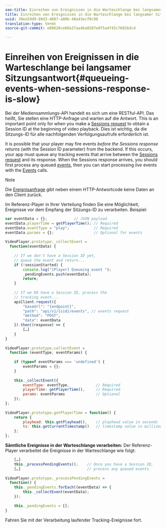```yaml
---
seo-title: Einreihen von Ereignissen in die Warteschlange bei langsamer Sitzungsantwort
title: Einreihen von Ereignissen in die Warteschlange bei langsamer Sitzungsantwort
uuid: 39ea59d9-89d3-4087-a806-48a43ecf0c98
translation-type: tm+mt
source-git-commit: e89620ce60a37aa4ba0207e8f5a4f43c76026dcd

---
```



# Einreihen von Ereignissen in die Warteschlange bei langsamer Sitzungsantwort{#queueing-events-when-sessions-response-is-slow}

Bei der Mediensammlungs-API handelt es sich um eine RESTful-API. Das heißt, Sie stellen eine HTTP-Anfrage und warten auf die Antwort. This is an important point only for when you make a [Sessions request](/help/media-collection-api/mc-api-ref/mc-api-sessions-req.md) to obtain a Session ID at the beginning of video playback. Dies ist wichtig, da die Sitzungs-ID für alle nachfolgenden Verfolgungsaufrufe erforderlich ist.

It is possible that your player may fire events _before the Sessions response returns_ (with the Session ID parameter) from the backend. If this occurs, your app must queue any tracking events that arrive between the [Sessions request](/help/media-collection-api/mc-api-ref/mc-api-sessions-req.md) and its response. When the Sessions response arrives, you should first process any queued [events](/help/media-collection-api/mc-api-ref/mc-api-events-req.md), then you can start processing _live_ events with the [Events](/help/media-collection-api/mc-api-ref/mc-api-events-req.md) calls.

>[!NOTE]
>
>Die [Ereignisanfrage](/help/media-collection-api/mc-api-ref/mc-api-events-req.md) gibt neben einem HTTP-Antwortcode keine Daten an den Client zurück.

Im Referenz-Player in Ihrer Verteilung finden Sie eine Möglichkeit, Ereignisse vor dem Empfang der Sitzungs-ID zu verarbeiten. Beispiel:

```js
var eventData = {};            // JSON payload 
eventData.playerTime = getPlayerTime(); // Required 
eventData.eventType = "play";           // Required 
eventData.params = {};                  // Optional for events 
 
VideoPlayer.prototype._collectEvent =  
  function(eventData) { 
 
    // If we don't have a Session ID yet,  
    // queue the event and return... 
    if (!sessionStarted) { 
        console.log("[Player] Queueing event "); 
        _pendingEvents.push(eventData); 
        return; 
    } 
 
    // If we DO have a Session ID, process the 
    // tracking event...     
    apiClient.request({ 
        "baseUrl": "{endpoint}", 
        "path": "api/v1/{sid}/events", // events request 
        "method": "POST", 
        "data": eventData 
    }).then((response) => {   
        […] 
    } 
} 
 
VideoPlayer.prototype.collectEvent =  
  function (eventType, eventParams) { 
         
    if (typeof eventParams === 'undefined') {   
        eventParams = {}; 
    } 
 
    this._collectEvent({                   
        eventType: eventType,            // Required 
        playerTime: getPlayerTime(),     // Required 
        params: eventParams              // Optional  
    });                                    
}; 
 
VideoPlayer.prototype.getPlayerTime = function() { 
    return { 
        playhead: this.getPlayhead(),    // playhead value in seconds 
        ts: this.getCurrentTimestamp()   // timestamp value in milliseconds 
    }; 
};
```

**Sämtliche Ereignisse in der Warteschlange verarbeiten:** Der Referenz-Player verarbeitet die Ereignisse in der Warteschlange wie folgt:

```js
    […] 
    this._processPendingEvents();    // Once you have a Session ID, 
    […]                              // process any queued events 
 
VideoPlayer.prototype._processPendingEvents =  
  function() { 
    this._pendingEvents.forEach((eventData) => { 
        this._collectEvent(eventData); 
    }); 
 
    this._pendingEvents = []; 
}
```

Fahren Sie mit der Verarbeitung laufender Tracking-Ereignisse fort.
